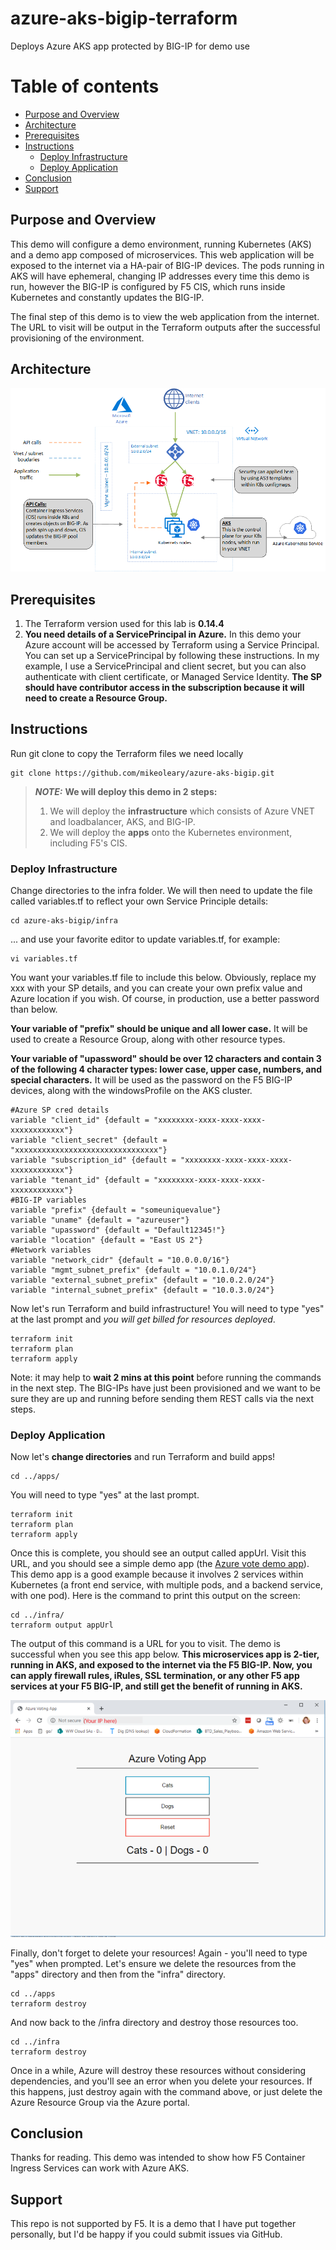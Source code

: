 # azure-aks-bigip-terraform
Deploys Azure AKS app protected by BIG-IP for demo use

Table of contents
=================

<!--ts-->
   * [Purpose and Overview](#purpose-and-overview)
   * [Architecture](#architecture)
   * [Prerequisites](#prerequisites)
   * [Instructions](#instructions)
      * [Deploy Infrastructure](#deploy-infrastructure)
      * [Deploy Application](#deploy-application)
   * [Conclusion](#conclusion)
   * [Support](#support)
<!--te-->
## Purpose and Overview
This demo will configure a demo environment, running Kubernetes (AKS) and a demo app composed of microservices. This web application will be exposed to the internet via a HA-pair of BIG-IP devices. The pods running in AKS will have ephemeral, changing IP addresses every time this demo is run, however the BIG-IP is configured by F5 CIS, which runs inside Kubernetes and constantly updates the BIG-IP.

The final step of this demo is to view the web application from the internet. The URL to visit will be output in the Terraform outputs after the successful provisioning of the environment.

## Architecture
![Image of Architecture](images/azure-aks-terraform.png)

## Prerequisites
1. The Terraform version used for this lab is <b>0.14.4</b> 
2. <b>You need details of a ServicePrincipal in Azure.</b>
In this demo your Azure account will be accessed by Terraform using a Service Principal. You can set up a ServicePrincipal by following these instructions. In my example, I use a ServicePrincipal and client secret, but you can also authenticate with client certificate, or Managed Service Identity. <b>The SP should have contributor access in the subscription because it will need to create a Resource Group.</b>

## Instructions

Run git clone to copy the Terraform files we need locally



    git clone https://github.com/mikeoleary/azure-aks-bigip.git

> **_NOTE:_**  <b>We will deploy this demo in 2 steps:</b>
>
> 1. We will deploy the <b>infrastructure</b> which consists of Azure VNET and loadbalancer, AKS, and BIG-IP.
> 2. We will deploy the <b>apps</b> onto the Kubernetes environment, including F5's CIS.

### Deploy Infrastructure
Change directories to the infra folder. We will then need to update the file called variables.tf to reflect your own Service Principle details:

    cd azure-aks-bigip/infra

... and use your favorite editor to update variables.tf, for example:

    vi variables.tf

You want your variables.tf file to include this below. Obviously, replace my xxx with your SP details, and you can create your own prefix value and Azure location if you wish. Of course, in production, use a better password than below.

<b>Your variable of "prefix" should be unique and all lower case.</b> It will be used to create a Resource Group, along with other resource types.

<b>Your variable of "upassword" should be over 12 characters and contain 3 of the following 4 character types: lower case, upper case, numbers, and special characters.</b> It will be used as the password on the F5 BIG-IP devices, along with the windowsProfile on the AKS cluster.


    #Azure SP cred details
    variable "client_id" {default = "xxxxxxxx-xxxx-xxxx-xxxx-xxxxxxxxxxxx"}
    variable "client_secret" {default = "xxxxxxxxxxxxxxxxxxxxxxxxxxxxxxxx"}
    variable "subscription_id" {default = "xxxxxxxx-xxxx-xxxx-xxxx-xxxxxxxxxxxx"}
    variable "tenant_id" {default = "xxxxxxxx-xxxx-xxxx-xxxx-xxxxxxxxxxxx"}
    #BIG-IP variables
    variable "prefix" {default = "someuniquevalue"}
    variable "uname" {default = "azureuser"}
    variable "upassword" {default = "Default12345!"}
    variable "location" {default = "East US 2"}
    #Network variables
    variable "network_cidr" {default = "10.0.0.0/16"}
    variable "mgmt_subnet_prefix" {default = "10.0.1.0/24"}
    variable "external_subnet_prefix" {default = "10.0.2.0/24"}
    variable "internal_subnet_prefix" {default = "10.0.3.0/24"}


Now let's run Terraform and build infrastructure! You will need to type "yes" at the last prompt and *you will get billed for resources deployed*.

    terraform init
    terraform plan
    terraform apply 

Note: it may help to <b>wait 2 mins at this point</b> before running the commands in the next step. The BIG-IPs have just been provisioned and we want to be sure they are up and running before sending them REST calls via the next steps.

### Deploy Application
Now let's <b>change directories</b> and run Terraform and build apps!

    cd ../apps/

You will need to type "yes" at the last prompt.

    terraform init
    terraform plan
    terraform apply 

Once this is complete, you should see an output called appUrl. Visit this URL, and you should see a simple demo app (the [Azure vote demo app](https://docs.microsoft.com/en-us/azure/aks/kubernetes-walkthrough)). This demo app is a good example because it involves 2 services within Kubernetes (a front end service, with multiple pods, and a backend service, with one pod). Here is the command to print this output on the screen:
    
    cd ../infra/ 
    terraform output appUrl

The output of this command is a URL for you to visit. The demo is successful when you see this app below. <b>This microservices app is 2-tier, running in AKS, and exposed to the internet via the F5 BIG-IP. Now, you can apply firewall rules, iRules, SSL termination, or any other F5 app services at your F5 BIG-IP, and still get the benefit of running in AKS.</b>

![Demo App](/images/demoapp.png)

Finally, don't forget to delete your resources! Again - you'll need to type "yes" when prompted. Let's ensure we delete the resources from the "apps" directory and then from the "infra" directory.

    cd ../apps
    terraform destroy
    
And now back to the /infra directory and destroy those resources too.

    cd ../infra
    terraform destroy

Once in a while, Azure will destroy these resources without considering dependencies, and you'll see an error when you delete your resources. If this happens, just destroy again with the command above, or just delete the Azure Resource Group via the Azure portal.

## Conclusion
Thanks for reading. This demo was intended to show how F5 Container Ingress Services can work with Azure AKS.

## Support
This repo is not supported by F5. It is a demo that I have put together personally, but I'd be happy if you could submit issues via GitHub.
    
